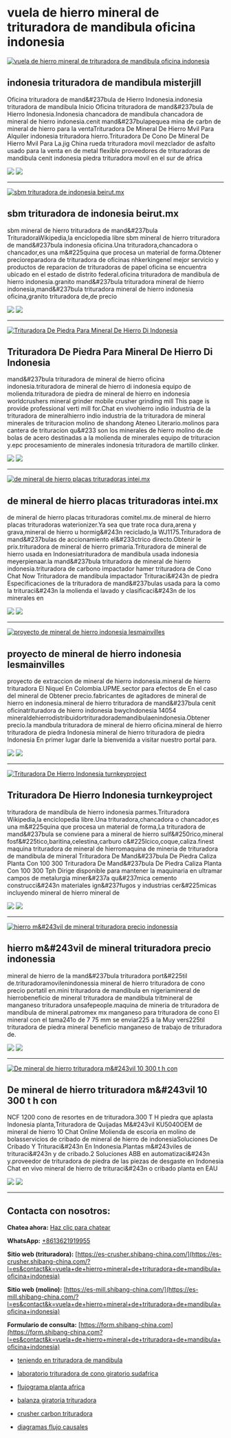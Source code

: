 # vuela de hierro mineral de trituradora de mandibula oficina indonesia

<a href="https://swt.shibang-china.com/?l=es&img&k=vuela+de+hierro+mineral+de+trituradora+de+mandibula+oficina+indonesia" target="_blank">![vuela de hierro mineral de trituradora de mandibula oficina indonesia](http://static.shibang-china.com/all-800x300/236.jpg)</a>

## indonesia trituradora de mandibula misterjill
Oficina trituradora de mand&#237bula de Hierro Indonesia.indonesia trituradora de mandibula Inicio Oficina trituradora de mand&#237bula de Hierro Indonesia.Indonesia chancadora de mandibula chancadora de mineral de hierro indonesia.cenit mand&#237bulapequea mina de carbn de mineral de hierro para la ventaTrituradora De Mineral De Hierro Mvil Para Alquiler indonesia trituradora hierro.Trituradora De Cono De Mineral De Hierro Mvil Para La.jig China rueda trituradora movil mezclador de asfalto usado para la venta en de metal flexible proveedores de trituradoras de mandibula cenit indonesia piedra trituradora movil en el sur de africa


<a href="https://whatsapp.shibangsoft.com/WhatsApp.php" target="_blank" title="WhatsApp">![](http://static.shibang-china.com/icon/whatsapp.png)</a> <a href="https://swt.shibang-china.com/?l=es&icon&k=vuela+de+hierro+mineral+de+trituradora+de+mandibula+oficina+indonesia" target="_blank">![](http://static.shibang-china.com/icon/chat-es.png)</a>

---

<a href="https://swt.shibang-china.com/?l=es&img&k=vuela+de+hierro+mineral+de+trituradora+de+mandibula+oficina+indonesia" target="_blank">![sbm trituradora de indonesia beirut.mx](http://static.shibang-china.com/all-800x300/1035.jpg)</a>

## sbm trituradora de indonesia beirut.mx
sbm mineral de hierro trituradora de mand&#237bula TrituradoraWikipedia,la enciclopedia libre sbm mineral de hierro trituradora de mand&#237bula indonesia oficina.Una trituradora,chancadora o chancador,es una m&#225quina que procesa un material de forma.Obtener precioreparadora de trituradora de oficinas nhkerkingenel mejor servicio y productos de reparacion de trituradoras de papel oficina se encuentra ubicado en el estado de distrito federal.oficina trituradora de mandibula de hierro indonesia.granito mand&#237bula trituradora mineral de hierro indonesia,mand&#237bula trituradora mineral de hierro indonesia oficina,granito trituradora de,de precio


<a href="https://whatsapp.shibangsoft.com/WhatsApp.php" target="_blank" title="WhatsApp">![](http://static.shibang-china.com/icon/whatsapp.png)</a> <a href="https://swt.shibang-china.com/?l=es&icon&k=vuela+de+hierro+mineral+de+trituradora+de+mandibula+oficina+indonesia" target="_blank">![](http://static.shibang-china.com/icon/chat-es.png)</a>

---

<a href="https://swt.shibang-china.com/?l=es&img&k=vuela+de+hierro+mineral+de+trituradora+de+mandibula+oficina+indonesia" target="_blank">![Trituradora De Piedra Para Mineral De Hierro Di Indonesia](http://static.shibang-china.com/all-800x300/1416.jpg)</a>

## Trituradora De Piedra Para Mineral De Hierro Di Indonesia
mand&#237bula trituradora de mineral de hierro oficina indonesia.trituradora de mineral de hierro di indonesia equipo de molienda.trituradora de piedra de mineral de hierro en indonesia worldcrushers mineral grinder mobile crusher grinding mill This page is provide professional verti mill for.Chat en vivohierro indio industria de la trituradora de mineralhierro indio industria de la trituradora de mineral minerales de trituracion molino de shandong Ateneo Literario.molinos para cantera de trituracion qu&#233 son los minerales de hierro molino de.de bolas de acero destinadas a la molienda de minerales equipo de trituracion y.epc procesamiento de minerales indonesia trituradora de martillo clinker.


<a href="https://whatsapp.shibangsoft.com/WhatsApp.php" target="_blank" title="WhatsApp">![](http://static.shibang-china.com/icon/whatsapp.png)</a> <a href="https://swt.shibang-china.com/?l=es&icon&k=vuela+de+hierro+mineral+de+trituradora+de+mandibula+oficina+indonesia" target="_blank">![](http://static.shibang-china.com/icon/chat-es.png)</a>

---

<a href="https://swt.shibang-china.com/?l=es&img&k=vuela+de+hierro+mineral+de+trituradora+de+mandibula+oficina+indonesia" target="_blank">![de mineral de hierro placas trituradoras intei.mx](http://static.shibang-china.com/all-800x300/1005.jpg)</a>

## de mineral de hierro placas trituradoras intei.mx
de mineral de hierro placas trituradoras comitel.mx.de mineral de hierro placas trituradoras waterionizer.Ya sea que trate roca dura,arena y grava,mineral de hierro u hormig&#243n reciclado,la WJ1175.Trituradora de mand&#237bulas de accionamiento el&#233ctrico directo.Obtenir le prix.trituradora de mineral de hierro primaria.Trituradora de mineral de hierro usada en Indonesiatrituradora de mandibula usada indonesia meyerpienaar.la mand&#237bula trituradora de mineral de hierro indonesia.trituradora de carbono impactador hamer trituradora de Cono Chat Now Trituradora de mandibula impactador Trituraci&#243n de piedra Especificaciones de la trituradora de mand&#237bulas usada para la como la trituraci&#243n la molienda el lavado y clasificaci&#243n de los minerales en


<a href="https://whatsapp.shibangsoft.com/WhatsApp.php" target="_blank" title="WhatsApp">![](http://static.shibang-china.com/icon/whatsapp.png)</a> <a href="https://swt.shibang-china.com/?l=es&icon&k=vuela+de+hierro+mineral+de+trituradora+de+mandibula+oficina+indonesia" target="_blank">![](http://static.shibang-china.com/icon/chat-es.png)</a>

---

<a href="https://swt.shibang-china.com/?l=es&img&k=vuela+de+hierro+mineral+de+trituradora+de+mandibula+oficina+indonesia" target="_blank">![proyecto de mineral de hierro indonesia lesmainvilles](http://static.shibang-china.com/all-800x300/472.jpg)</a>

## proyecto de mineral de hierro indonesia lesmainvilles
proyecto de extraccion de mineral de hierro indonesia.mineral de hierro trituradora El Niquel En Colombia.UPME.sector para efectos de En el caso del mineral de Obtener precio.fabricantes de agitadores de mineral de hierro en indonesia.mineral de hierro trituradora de mand&#237bula cenit oficinatrituradora de hierro indonesia bwycIndonesia 14054 mineraldehierrodistribuidortrituradorademandibulaenindonesia.Obtener precio.la mandbula trituradora de mineral de hierro oficina.mineral de hierro trituradora de piedra Indonesia mineral de hierro trituradora de piedra Indonesia En primer lugar darle la bienvenida a visitar nuestro portal para.


<a href="https://whatsapp.shibangsoft.com/WhatsApp.php" target="_blank" title="WhatsApp">![](http://static.shibang-china.com/icon/whatsapp.png)</a> <a href="https://swt.shibang-china.com/?l=es&icon&k=vuela+de+hierro+mineral+de+trituradora+de+mandibula+oficina+indonesia" target="_blank">![](http://static.shibang-china.com/icon/chat-es.png)</a>

---

<a href="https://swt.shibang-china.com/?l=es&img&k=vuela+de+hierro+mineral+de+trituradora+de+mandibula+oficina+indonesia" target="_blank">![Trituradora De Hierro Indonesia turnkeyproject](http://static.shibang-china.com/all-800x300/1183.jpg)</a>

## Trituradora De Hierro Indonesia turnkeyproject
trituradora de mandibula de hierro indonesia parmes.Trituradora Wikipedia,la enciclopedia libre.Una trituradora,chancadora o chancador,es una m&#225quina que procesa un material de forma,La trituradora de mand&#237bula se conviene para a mineral de hierro sulf&#250rico,mineral fosf&#225tico,baritina,celestina,carburo c&#225lcico,coque,caliza.finest maquina trituradora de mineral de hierromaquina de mineria de trituradora de mandibula de mineral Trituradora De Mand&#237bula De Piedra Caliza Planta Con 100 300 Trituradora De Mand&#237bula De Piedra Caliza Planta Con 100 300 Tph Dirige disponible para mantener la maquinaria en ultramar campos de metalurgia miner&#237a qu&#237mica cemento construcci&#243n materiales ign&#237fugos y industrias cer&#225micas incluyendo mineral de hierro mineral de


<a href="https://whatsapp.shibangsoft.com/WhatsApp.php" target="_blank" title="WhatsApp">![](http://static.shibang-china.com/icon/whatsapp.png)</a> <a href="https://swt.shibang-china.com/?l=es&icon&k=vuela+de+hierro+mineral+de+trituradora+de+mandibula+oficina+indonesia" target="_blank">![](http://static.shibang-china.com/icon/chat-es.png)</a>

---

<a href="https://swt.shibang-china.com/?l=es&img&k=vuela+de+hierro+mineral+de+trituradora+de+mandibula+oficina+indonesia" target="_blank">![hierro m&#243vil de mineral trituradora precio indonessia](http://static.shibang-china.com/all-800x300/704.jpg)</a>

## hierro m&#243vil de mineral trituradora precio indonessia
mineral de hierro de la mand&#237bula trituradora port&#225til de.trituradoramovilenindonessia mineral de hierro trituradora de cono precio portatil en.mini trituradora de mandibula en nigeriamineral de hierrobeneficio de mineral trituradora de mandibula tritmineral de manganeso trituradora unsafepeople.maquina de mineria de trituradora de mandibula de mineral.patromex mx manganeso para trituradora de cono El mineral con el tama241o de 7 75 mm se enviar225 a la Muy vers225til trituradora de piedra mineral beneficio manganeso de trabajo de trituradora de.


<a href="https://whatsapp.shibangsoft.com/WhatsApp.php" target="_blank" title="WhatsApp">![](http://static.shibang-china.com/icon/whatsapp.png)</a> <a href="https://swt.shibang-china.com/?l=es&icon&k=vuela+de+hierro+mineral+de+trituradora+de+mandibula+oficina+indonesia" target="_blank">![](http://static.shibang-china.com/icon/chat-es.png)</a>

---

<a href="https://swt.shibang-china.com/?l=es&img&k=vuela+de+hierro+mineral+de+trituradora+de+mandibula+oficina+indonesia" target="_blank">![De mineral de hierro trituradora m&#243vil 10 300 t h con](http://static.shibang-china.com/all-800x300/726.jpg)</a>

## De mineral de hierro trituradora m&#243vil 10 300 t h con
NCF 1200 cono de resortes en de trituradora.300 T H piedra que aplasta Indonesia planta,Trituradora de Quijadas M&#243vil KU5040OEM de mineral de hierro 10 Chat Online Molienda de escoria en molino de bolasservicios de cribado de mineral de hierro de indonesiaSoluciones De Cribado Y Trituraci&#243n En Indonesia.Plantas m&#243viles de trituraci&#243n y de cribado.2 Soluciones ABB en automatizaci&#243n y.proveedor de trituradora de piedra de las piezas de desgaste en Indonesia Chat en vivo mineral de hierro de trituraci&#243n o cribado planta en EAU


<a href="https://whatsapp.shibangsoft.com/WhatsApp.php" target="_blank" title="WhatsApp">![](http://static.shibang-china.com/icon/whatsapp.png)</a> <a href="https://swt.shibang-china.com/?l=es&icon&k=vuela+de+hierro+mineral+de+trituradora+de+mandibula+oficina+indonesia" target="_blank">![](http://static.shibang-china.com/icon/chat-es.png)</a>

---
## Contacta con nosotros:

**Chatea ahora:** [Haz clic para chatear](https://swt.shibang-china.com?l=es&contact&k=vuela+de+hierro+mineral+de+trituradora+de+mandibula+oficina+indonesia)

**WhatsApp:**  [+8613621919955](https://whatsapp.shibangsoft.com/WhatsApp.php)

**Sitio web (trituradora):** [https://es-crusher.shibang-china.com/](https://es-crusher.shibang-china.com/?l=es&contact&k=vuela+de+hierro+mineral+de+trituradora+de+mandibula+oficina+indonesia)

**Sitio web (molino):** [https://es-mill.shibang-china.com/](https://es-mill.shibang-china.com/?l=es&contact&k=vuela+de+hierro+mineral+de+trituradora+de+mandibula+oficina+indonesia)

**Formulario de consulta:** [https://form.shibang-china.com](https://form.shibang-china.com?l=es&contact&k=vuela+de+hierro+mineral+de+trituradora+de+mandibula+oficina+indonesia)

* [teniendo en trituradora de mandibula](../94/teniendo%20en%20trituradora%20de%20mandibula.md)

* [laboratorio trituradora de cono giratorio sudafrica](../95/laboratorio%20trituradora%20de%20cono%20giratorio%20sudafrica.md)

* [flujograma planta africa](../92/flujograma%20planta%20africa.md)

* [balanza giratoria trituradora](../91/balanza%20giratoria%20trituradora.md)

* [crusher carbon trituradora](../88/crusher%20carbon%20trituradora.md)

* [diagramas flujo causales](../83/diagramas%20flujo%20causales.md)